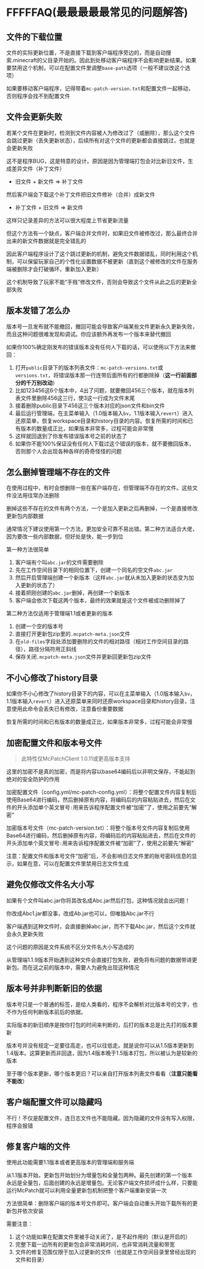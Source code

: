 # FFFFFAQ(最最最最最常见的问题解答)

## 文件的下载位置

文件的实际更新位置，不是直接下载到客户端程序旁边的，而是自动搜索.minecraft的父目录开始的。因此到处移动客户端程序不会影响更新结果。如果要禁用这个机制，可以在配置文件里调整`base-path`选项（一般不建议改这个选项）

如果要移动客户端程序，记得带着`mc-patch-version.txt`和配置文件一起移动，否则程序会找不到配置文件

## 文件会更新失败

若某个文件在更新时，检测到文件内容被人为修改过了（或删除），那么这个文件会跳过更新（丢失更新状态），后续所有对这个文件的更新都会直接跳过，也就是会更新失败

这不是程序BUG，这是特意的设计。原因是因为管理端打包会对比新旧文件，生成差异文件（补丁文件）

+ 旧文件 + 新文件 => 补丁文件

然后客户端会下载这个补丁文件把旧文件修补（合并）成新文件

+ 补丁文件 + 旧文件 => 新文件

这样只记录差异的方法可以很大程度上节省更新流量

但这个方法有一个缺点，客户端合并文件时，如果旧文件被修改过，那么最终合并出来的新文件数据就是完全错乱的

因此客户端程序设计了这个跳过更新的机制，避免文件数据错乱，同时利用这个机制，可以保留玩家自己的个性化设置数据不被更新（直到这个被修改的文件在服务端被删除才会打破循环，重新加入更新）

这个机制导致了玩家不能“手贱”修改文件，否则会导致这个文件从此之后的更新全部失败

## 版本发错了怎么办

版本号一旦发布就不能撤回，撤回可能会导致客户端某些文件更新永久更新失败，而且这种问题很难发现和调试。你应该额外再发布一个版本来替代撤回

如果你100%确定刚发布的错误版本没有任何人下载的话，可以使用以下方法来撤回：

1. 打开`public`目录下的版本列表文件：`mc-patch-versions.txt`或`versions.txt`，将错误版本那一行连带后面所有的行都删除掉（**这一行前面部分的千万别改动**）
2. 比如123456这6个版本中，4出了问题，就要撤回456三个版本，就在版本列表文件里删除456这三行，使3这一行成为文件末尾
3. 接着删除public目录下456这三个版本对应的json文件和bin文件
4. 最后运行管理端，在主菜单输入（1.0版本输入`bv`，1.1版本输入`revert`）进入还原菜单，恢复workspace目录和history目录的内容。恢复所需的时间和已有版本的数量成正比，如果版本非常多，过程可能会非常慢
5. 这样就回退到了你发布错误版本号之前的状态了
6. 如果你不能100%保证没有任何人下载过这个错误的版本，就不要撤回版本，否则那个人会出现各种各样的奇奇怪怪的问题

## 怎么删掉管理端不存在的文件

在使用过程中，有时会想删除一些在客户端存在，但管理端不存在的文件。这些文件没法用往常办法删除

删掉这些不存在的文件有两个方法，一个是加入更新之后再删掉，一个是直接修改更新包内部数据

通常情况下建议使用第一个方法，更加安全可靠不易出错。第二种方法适合大佬，因为要改一些内部数据，但好处是快，能一步到位

第一种方法很简单

1. 客户端有个叫`abc.jar`的文件需要删除
2. 先在工作空间目录下的相同位置下，创建一个同名的空文件`abc.jar`
3. 然后开启管理端创建一个新版本（这样`abc.jar`就从未加入更新的状态变为加入更新的状态了）
4. 接着把刚创建的`abc.jar`删掉，再创建一个新版本
5. 客户端会依次下载这两个版本，最终的效果就是这个文件被成功删除掉了

第二种方法仅适用于管理端1.1或者更新的版本

1. 创建一个空的版本号
2. 直接打开更新包zip里的`.mcpatch-meta.json`文件
3. 在`old-files`字段处添加要删除的文件的相对路径（相对工作空间目录的路径），路径分隔符用正斜线
4. 保存关闭`.mcpatch-meta.json`文件并更新回更新包zip文件

## 不小心修改了history目录

如果你不小心修改了history目录下的内容，可以在主菜单输入（1.0版本输入`bv`，1.1版本输入`revert`）进入还原菜单来同时还原workspace目录和history目录，注意使用此命令会丢失已有修改，注意备份重要数据

恢复所需的时间和已有版本的数量成正比，如果版本非常多，过程可能会非常慢

## 加密配置文件和版本号文件

> 此特性仅McPatchClient 1.0.11或更高版本支持

这里的加密不是真的加密，而是将内容以base64编码后以非明文保存，不能起到绝对的安全防护的作用

加密配置文件（config.yml/mc-patch-config.yml）：将整个配置文件内容复制后使用Base64进行编码，然后删掉原有内容，将编码后的内容粘贴进去，然后在文件的开头添加单个英文冒号`:`用来告诉程序配置文件被“加密”了，使用之前要先“解密”

加密版本号文件（mc-patch-version.txt）：将整个版本号文件内容复制后使用Base64进行编码，然后删掉原有内容，将编码后的内容粘贴进去，然后在文件的开头添加单个英文冒号`:`用来告诉程序配置文件被“加密”了，使用之前要先“解密”

注意：配置文件和版本号文件“加密”后，不会影响日志文件里的账号密码信息的显示，如果在意，可以在配置文件里禁用日志文件生成

## 避免仅修改文件名大小写

如果有个文件叫abc.jar你将其改名成Abc.jar然后打包，这种情况就会出问题！

你改成Abc1.jar都没事，改成Ab.jar也可以，但唯独Abc.jar不行

客户端遇到这种文件时，会直接删掉abc.jar，而不下载Abc.jar，然后这个文件就会永久更新失败

这个问题的原因是文件系统不区分文件名大小写造成的

从管理端1.1.9版本开始遇到这种文件会直接打包失败，避免将有问题的数据带进更新包。而在这之前的版本中，需要人为避免出现这种情况

## 版本号并非判断新旧的依据

版本号只是一个普通的标签，是给人类看的，程序不会解析对比版本号的文字，也不作为任何判断版本前后的依据。

实际版本的新旧顺序是按你打包的时间来判断的，后打的版本总是比先打的版本要新

版本号并没有规定一定要往高走，也可以往低走。就是说你可以从1.5版本更新到1.4版本。这算更新而非回退，因为1.4版本晚于1.5版本打包，所以被认为是较新的版本

至于哪个版本更新，哪个版本更旧？可以亲自打开版本列表文件看看（**注意只能看不能改**）

## 客户端配置文件可以隐藏吗

不行！不仅是配置文件，连日志文件也不能隐藏。因为隐藏的文件没有写入权限，程序会报错

## 修复客户端的文件

使用此功能需要1.1版本或者更高版本的管理端和服务端

从1.1版本开始，更新包开始划分为增量包和全量包两种。最先创建的第一个版本永远是全量包，后面创建的永远是增量包。无论客户端文件损坏成什么样，只要能运行McPatch就可以利用全量更新包机制把整个客户端重新安装一次

方法很简单：删除客户端的版本号文件即可。客户端会自动重头开始下载所有的更新包并依次安装

需要注意：

1. 这个功能如果在配置文件里被手动关闭了，是不起作用的（默认是开启的）
2. 完整下载一边所有的更新包会非常消耗时间，也非常消耗流量和带宽
3. 文件的修复范围仅限于加入过更新的文件（也就是工作空间目录里曾经出现的文件和目录）

